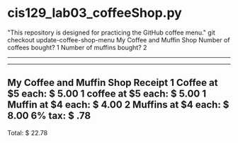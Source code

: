 # cis129_lab03_coffeeShop.py
"This repository is designed for practicing the GitHub coffee menu."
git checkout update-coffee-shop-menu
My Coffee and Muffin Shop
Number of coffees bought?
1
Number of muffins bought?
2
***************************************

***************************************
My Coffee and Muffin Shop Receipt
1 Coffee at $5 each: $ 5.00
1 coffee at $5 each: $ 5.00
1 Muffin at $4 each: $ 4.00
2 Muffins at $4 each: $ 8.00
6% tax: $ .78
---------
Total: $ 22.78
